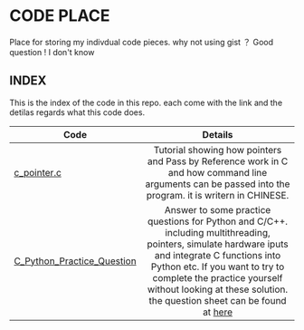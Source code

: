 # CODE PLACE
Place for storing my indivdual code pieces. why not using gist ？ Good question ! I don't know 

## INDEX 
This is the index of the code in this repo. each come with the link and the detilas regards what this code does.

|    Code  | Details       | 
| ------------- |:-------------:| 
| [c_pointer.c](https://github.com/FortyIX/CODE-PLACE/blob/master/c_pointer.c)    | Tutorial showing how pointers and Pass by Reference work in C and how command line arguments can be passed into the program. it is writern in CHINESE. | 
| [C_Python_Practice_Question](https://github.com/FortyIX/CODE-PLACE/tree/master/code/C_Python_Practice_Question)    | Answer to some practice questions for Python and C/C++. including multithreading, pointers, simulate hardware iputs and integrate C functions into Python etc. If you want to try to complete the practice yourself without looking at these solution. the question sheet can be found at [here](thefuzhang.com/code/c_tutorial/pq.html)  |   


